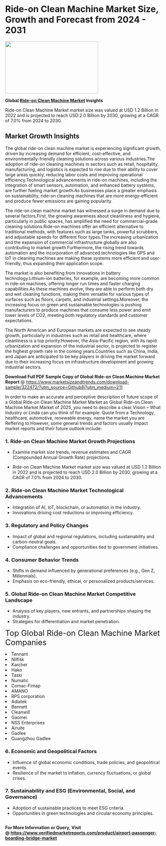 <H1>Ride-on Clean Machine Market Size, Growth and Forecast from 2024 - 2031</H1><img class="aligncenter size-medium wp-image-584254" src="https://thirdeyenews.in/wp-content/uploads/2024/09/Global-Market-Research-300x168.jpeg" alt="" width="300" height="168" /><p><strong>Global&nbsp;<a href="https://www.marketsizeandtrends.com/download-sample/322472/?utm_source=Github8j?utm_medium=211">Ride-on Clean Machine Market</a> Insights</strong></p><p>Ride-on Clean Machine Market market size was valued at USD 1.2 Billion in 2022 and is projected to reach USD 2.0 Billion by 2030, growing at a CAGR of 7.0% from 2024 to 2030.</p><p><h2>Market Growth Insights</h2> <p>The global ride-on clean machine market is experiencing significant growth, driven by increasing demand for efficient, cost-effective, and environmentally-friendly cleaning solutions across various industries.The adoption of ride-on cleaning machines in sectors such as retail, hospitality, manufacturing, and logistics is expected to rise due to their ability to cover large areas quickly, reducing labor costs and improving operational efficiency.Technological advancements in ride-on machines, including the integration of smart sensors, automation, and enhanced battery systems, are further fueling market growth.As businesses place a greater emphasis on sustainability, ride-on cleaning machines that are more energy-efficient and produce fewer emissions are gaining popularity.</p> <p>The ride-on clean machine market has witnessed a surge in demand due to several factors.First, the growing awareness about cleanliness and hygiene, particularly in public spaces, has amplified the need for commercial-grade cleaning solutions.Ride-on machines offer an efficient alternative to traditional methods, with features such as large tanks, powerful scrubbers, and adjustable speeds for different floor types.The increasing urbanization and the expansion of commercial infrastructure globally are also contributing to market growth.Furthermore, the rising trend towards automation and the incorporation of advanced technologies like GPS and IoT in cleaning machines are making these systems more efficient and user-friendly, thus expanding their application scope.</p> <p>The market is also benefiting from innovations in battery technology.Lithium-ion batteries, for example, are becoming more common in ride-on machines, offering longer run times and faster charging capabilities.As these machines evolve, they are able to perform both dry and wet cleaning functions, making them versatile for various types of surfaces such as floors, carpets, and industrial settings.Moreover, the increasing focus on green and sustainable technologies is pushing manufacturers to produce machines that consume less power and emit lower levels of CO2, meeting both regulatory standards and customer expectations.</p> <p>The North American and European markets are expected to see steady growth, particularly in industries such as retail and healthcare, where cleanliness is a top priority.However, the Asia-Pacific region, with its rapid urbanization and expansion of the industrial sector, is projected to register the highest growth rate in the coming years.Countries such as China, India, and Japan are anticipated to be key players in driving the market forward due to their increasing focus on infrastructure development and growing industrial sectors.</p> <p><span class=""><strong>Download Full PDF Sample Copy of Global Ride-on Clean Machine Market Report</strong> @ <a href="https://www.marketsizeandtrends.com/download-sample/322472/?utm_source=Github8j?utm_medium=211" target="_blank">https://www.marketsizeandtrends.com/download-sample/322472/?utm_source=Github8j?utm_medium=211</a></span></p><p>In order to make an accurate and perceptive description of future scope of a Global&nbsp;Ride-on Clean Machine Market Market as Global&nbsp;Ride-on Clean Machine Market Market of 2025, you need to describe a clear Vision &ndash; What Industry or Linda can you think of for example: Quote from a Technology, healthcare, automotive, renewable energy, name the market you are Reffering to.However, some general trends and factors usually impact market reports and their future outlook include:</p><h3>1.&nbsp;<strong>Ride-on Clean Machine Market Growth Projections</strong></h3><ul><li>Examine market size trends, revenue estimates and CAGR (Compounded Annual Growth Rate) projections.</li><li><p>Ride-on Clean Machine Market market size was valued at USD 1.2 Billion in 2022 and is projected to reach USD 2.0 Billion by 2030, growing at a CAGR of 7.0% from 2024 to 2030.</p></li></ul><h3>2.&nbsp;<strong>Ride-on Clean Machine Market Technological Advancements</strong></h3><ul><li>Integration of AI, IoT, blockchain, or automation in the industry.</li><li>Innovations driving cost reductions or improving efficiency.</li></ul><h3>3.&nbsp;<strong>Regulatory and Policy Changes</strong></h3><ul><li>Impact of global and regional regulations, including sustainability and carbon-neutral goals.</li><li>Compliance challenges and opportunities tied to government initiatives.</li></ul><h3>4.&nbsp;<strong>Consumer Behavior Trends</strong></h3><ul><li>Shifts in demand influenced by generational preferences (e.g., Gen Z, Millennials).</li><li>Emphasis on eco-friendly, ethical, or personalized products/services.</li></ul><h3>5.&nbsp;<strong>Global Ride-on Clean Machine Market Competitive Landscape</strong></h3><ul><li>Analysis of key players, new entrants, and partnerships shaping the industry.</li><li>Strategies for differentiation and market penetration.</li></ul><p data-pm-slice="1 1 []"><span style="color: inherit; font-family: inherit; font-size: 25px;">Top Global Ride-on Clean Machine Market Companies</span></p><div class="" data-test-id=""><p><li>Tennant</li><li> Nilfisk</li><li> Karcher</li><li> Hako</li><li> Taski</li><li> Numatic</li><li> Comac-Fimap</li><li> AMANO</li><li> RPS corporation</li><li> Adiatek</li><li> Bennett</li><li> Cleanwill</li><li> Gaomei</li><li> NSS Enterprises</li><li> Airuite</li><li> Gadlee</li><li> Guangzhou Gadlee</li></p></div><h3>6.&nbsp;<strong>Economic and Geopolitical Factors</strong></h3><ul><li>Influence of global economic conditions, trade policies, and geopolitical events.</li><li>Resilience of the market to inflation, currency fluctuations, or global crises.</li></ul><h3>7.&nbsp;<strong>Sustainability and ESG (Environmental, Social, and Governance)</strong></h3><ul><li>Adoption of sustainable practices to meet ESG criteria.</li><li>Opportunities in green technologies and circular economy principles.</li></ul><h2><strong style="font-size: 14px;">For More Information or Query, Visit @&nbsp;</strong><a style="background-color: #ffffff; font-size: 14px;" href="https://www.marketsizeandtrends.com/report/ride-on-clean-machine-market/" target="_blank">https://www.verifiedmarketreports.com/product/airport-passenger-boarding-bridge-market</a></h2>